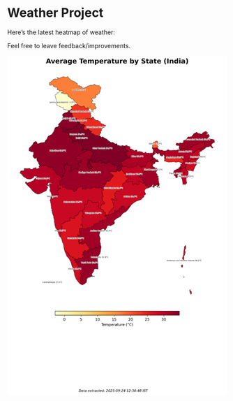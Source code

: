 # Weather Project

Here’s the latest heatmap of weather:

Feel free to leave feedback/improvements.

![India Heatmap](docs/assets/india_heatmap.png?v=D39722)
